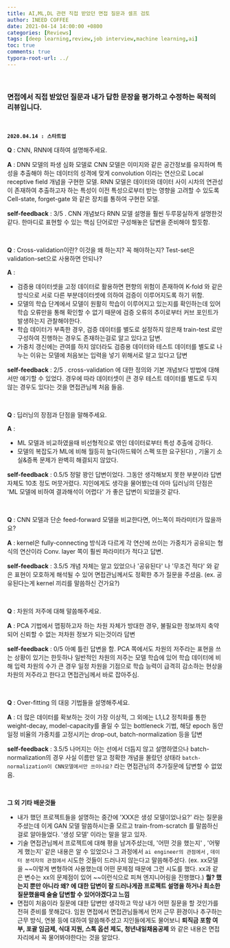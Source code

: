```yaml
---
title: AI,ML,DL 관련 직접 받았던 면접 질문과 셀프 검토
author: INEED COFFEE
date: 2021-04-14 14:00:00 +0800
categories: [Reviews]
tags: [deep learning,review,job interview,machine learning,ai]
toc: true
comments: true
typora-root-url: ../
---
```


​	

### 면접에서 직접 받았던 질문과 내가 답한 문장을 평가하고 수정하는 목적의 리뷰입니다.

​	

__`2020.04.14 : 스타트업`__ 

__Q__ : CNN, RNN에 대하여 설명해주세요.

__A__ : DNN 모델의 파생 심화 모델로 CNN 모델은 이미지와 같은 공간정보를 유지하며 특성을 추출해야 하는 데이터의 성격에 맞게 convolution 이라는 연산으로 Local receptive field 개념을 구현한 모델. RNN 모델은 데이터와 데이터 사이 시차의 연관성이 존재하여 추출하고자 하는 특성이 이전 특성으로부터 받는 영향을 고려할 수 있도록 Cell-state, forget-gate 와 같은 장치를 통하여 구현한 모델.

__self-feedback__ : 3/5 . CNN 개념보다 RNN 모델 설명을 훨씬 두루뭉실하게 설명한것 같다. 한마디로 표현할 수 있는 핵심 단어로만 구성해놓은 답변을 준비해야 할듯함.

​	

__Q__ : Cross-validation이란? 이것을 왜 하는지? 꼭 해야하는지? Test-set은 validation-set으로 사용하면 안되나?

__A__ : 

- 검증용 데이터셋을 고정 데이터로 활용하면 편향의 위험이 존재하여 K-fold 와 같은 방식으로 서로 다른 부분데이터셋에 의하여 검증이 이루어지도록 하기 위함. 
- 모델의 학습 단계에서 모델이 원활히 학습이 이루어지고 있는지를 확인하는데 있어 학습 오류만을 통해 확인할 수 없기 때문에 검증 오류의 추이로부터 커브 포인트가 발생하는지 관찰해야한다.
- 학습 데이터가 부족한 경우, 검증 데이터를 별도로 설정하지 않은채 train-test 로만 구성하여 진행하는 경우도 존재하는걸로 알고 있다고 답변.
- 가중치 갱신에는 관여를 하지 않더라도 검증용 데이터와 테스트 데이터를 별도로 나누는 이유는 모델에 처음보는 입력을 넣기 위해서로 알고 있다고 답변

__self-feedback__ : 2/5 . cross-validation 에 대한 정의와 기본 개념보다 방법에 대해서만 얘기할 수 있었다. 경우에 따라 데이터셋이 큰 경우 테스트 데이터를 별도로 두지 않는 경우도 있다는 것을 면접관님께 처음 들음. 

​	

__Q__ : 딥러닝의 장점과 단점을 말해주세요.

__A__ : 

- ML 모델과 비교하였을때 비선형적으로 엮인 데이터로부터 특성 추출에 강하다.
- 모델의 복잡도가 ML에 비해 월등히 높다(하드웨어 스펙 또한 요구된다) , 기울기 소실&증폭 문제가 완벽히 해결되지 않았다. 

__self-feedback__ : 0.5/5 정말 꽝인 답변이었다. 그동안 생각해보지 못한 부분이라 답변 자체도 10초 정도 머뭇거렸다. 지인에게도 생각을 물어봤는데 아마 딥러닝의 단점은 'ML 모델에 비하여 결과해석이 어렵다' 가 좋은 답변이 되었을것 같다.

​	

__Q__ : CNN 모델과 단순 feed-forward 모델을 비교한다면, 어느쪽이 파라미터가 많을까요?

__A__ : kernel은 fully-connecting 방식과 다르게 각 연산에 쓰이는 가중치가 공유되는 형식의 연산이라 Conv. layer 쪽이 훨씬 파라미터가 적다고 답변.

__self-feedback__ : 3.5/5 개념 자체는 알고 있었으나 '공유된다' 나 '무조건 적다' 와 같은 표현이 모호하게 해석될 수 있어 면접관님께서도 정확한 추가 질문을 주셨음. (ex. 공유된다는게 kernel 끼리를 말씀하신 건가요?)

​	

__Q__ : 차원의 저주에 대해 말씀해주세요.

__A__ : PCA 기법에서 맵핑하고자 하는 차원 자체가 방대한 경우, 불필요한 정보까지 축약되어 신뢰할 수 없는 저차원 정보가 되는것이라 답변

__self-feedback__ : 0/5 아예 틀린 답변을 함. PCA 쪽에서도 차원의 저주라는 표현을 쓰는 상황이 있기는 한듯하나 일반적인 차원의 저주는 모델 학습에 있어 학습 데이터에 비해 입력 차원의 수가 큰 경우 일정 차원을 기점으로 학습 능력이 급격히 감소하는 현상을 차원의 저주라고 한다고 면접관님께서 바로 잡아주심.

​	

__Q__ : Over-fitting 의 대응 기법들을 설명해주세요.

__A__ : 더 많은 데이터를 확보하는 것이 가장 이상적, 그 외에는 L1,L2 정칙화를 통한 weight-decay, model-capacity를 줄일 수 있는 bottleneck 기법, 해당 epoch 동안 일정 비율의 가중치를 고정시키는 drop-out, batch-normalization 등을 답변

__self-feedback__ : 3.5/5 나머지는 아는 선에서 더듬지 않고 설명하였으나 batch-normalization의 경우 사실 이름만 알고 정확한 개념을 몰랐던 상태라 `batch-normalization이 CNN모델에서만 쓰이나요?` 라는 면접관님의 추가질문에 답변할 수 없었음.

​		

__그 외 기타 배운것들__ 

- 내가 했던 프로젝트들을 설명하는 중간에 'XXX은 생성 모델이었나요?' 라는 질문을 주셨는데 이게 GAN 모델 말씀하시는줄 모르고 train-from-scratch 를 말씀하신걸로 알아들었다. '생성 모델' 이라는 말을 알고 있자.
- 기술 면접관님께서 프로젝트에 대해 평을 남겨주셨는데,  '어떤 것을 했는지' , '어떻게 했는지' 같은 내용은 알 수 있었으나 그 과정에서 `ai engineer의 관점에서` , `데이터 분석자의 관점에서` 시도한 것들이 드러나지 않는다고 말씀해주셨다. (ex. xx모델을 ~~이렇게 변형하여 사용했는데 어떤 문제점 때문에 그런 시도를 했다. xx과 같은 변수는 xx의 문제점이 있어 ~~이런식으로 피쳐 엔지니어링을 진행했다.) __뭘? 했는지 뿐만 아니라 왜? 에 대한 답변이 잘 드러나게끔 프로젝트 설명을 하거나 최소한 질문했을때 술술 답변할 수 있어야겠다고 느낌__ 
-   면접이 처음이라 질문에 대한 답변만 생각하고 막상 내가 어떤 질문을 할 것인가를 전혀 준비를 못해갔다. 임원 면접에서 면접관님들께서 먼저 근무 환경이나 추구하는 근무 방식, 연봉 등에 대하여 말씀해주셨고 지인들에게도 물어보니 __퇴직금 포함 여부, 포괄 임금제, 식대 지원, 스톡 옵션 제도, 청년내일채움공제__ 와 같은 내용은 면접 자리에서 꼭 물어봐야한다는 것을 알았다.